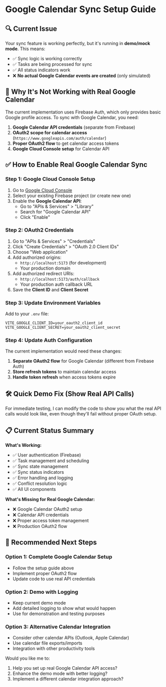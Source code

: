 # Google Calendar Sync Setup Guide

## 🔍 Current Issue

Your sync feature is working perfectly, but it's running in **demo/mock mode**. This means:

- ✅ Sync logic is working correctly
- ✅ Tasks are being processed for sync
- ✅ All status indicators work
- ❌ **No actual Google Calendar events are created** (only simulated)

## 🚫 Why It's Not Working with Real Google Calendar

The current implementation uses Firebase Auth, which only provides basic Google profile access. To sync with Google Calendar, you need:

1. **Google Calendar API credentials** (separate from Firebase)
2. **OAuth2 scope for calendar access** (`https://www.googleapis.com/auth/calendar`)
3. **Proper OAuth2 flow** to get calendar access tokens
4. **Google Cloud Console setup** for Calendar API

## ✅ How to Enable Real Google Calendar Sync

### Step 1: Google Cloud Console Setup

1. Go to [Google Cloud Console](https://console.cloud.google.com/)
2. Select your existing Firebase project (or create new one)
3. Enable the **Google Calendar API**:
   - Go to "APIs & Services" > "Library"
   - Search for "Google Calendar API"
   - Click "Enable"

### Step 2: OAuth2 Credentials

1. Go to "APIs & Services" > "Credentials"
2. Click "Create Credentials" > "OAuth 2.0 Client IDs"
3. Choose "Web application"
4. Add authorized origins:
   - `http://localhost:5173` (for development)
   - Your production domain
5. Add authorized redirect URIs:
   - `http://localhost:5173/auth/callback`
   - Your production auth callback URL
6. Save the **Client ID** and **Client Secret**

### Step 3: Update Environment Variables

Add to your `.env` file:
```
VITE_GOOGLE_CLIENT_ID=your_oauth2_client_id
VITE_GOOGLE_CLIENT_SECRET=your_oauth2_client_secret
```

### Step 4: Update Auth Configuration

The current implementation would need these changes:

1. **Separate OAuth2 flow** for Google Calendar (different from Firebase Auth)
2. **Store refresh tokens** to maintain calendar access
3. **Handle token refresh** when access tokens expire

## 🛠️ Quick Demo Fix (Show Real API Calls)

For immediate testing, I can modify the code to show you what the real API calls would look like, even though they'll fail without proper OAuth setup.

## 📋 Current Status Summary

**What's Working:**
- ✅ User authentication (Firebase)
- ✅ Task management and scheduling
- ✅ Sync state management
- ✅ Sync status indicators
- ✅ Error handling and logging
- ✅ Conflict resolution logic
- ✅ All UI components

**What's Missing for Real Google Calendar:**
- ❌ Google Calendar OAuth2 setup
- ❌ Calendar API credentials
- ❌ Proper access token management
- ❌ Production OAuth2 flow

## 🎯 Recommended Next Steps

### Option 1: Complete Google Calendar Setup
- Follow the setup guide above
- Implement proper OAuth2 flow
- Update code to use real API credentials

### Option 2: Demo with Logging
- Keep current demo mode
- Add detailed logging to show what would happen
- Use for demonstration and testing purposes

### Option 3: Alternative Calendar Integration
- Consider other calendar APIs (Outlook, Apple Calendar)
- Use calendar file exports/imports
- Integration with other productivity tools

Would you like me to:
1. Help you set up real Google Calendar API access?
2. Enhance the demo mode with better logging?
3. Implement a different calendar integration approach?